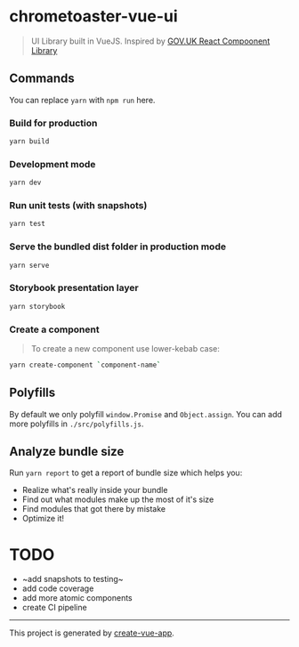 # chrometoaster-vue-ui

> UI Library built in VueJS. Inspired by [GOV.UK React Compoonent Library](https://github.com/UKHomeOffice/govuk-react)


## Commands

You can replace `yarn` with `npm run` here.

### Build for production
```bash
yarn build
```
### Development mode
```bash
yarn dev
```
### Run unit tests (with snapshots)
```bash
yarn test
```
### Serve the bundled dist folder in production mode
```bash
yarn serve
```
### Storybook presentation layer
```bash
yarn storybook
```
### Create a component
> To create a new component use lower-kebab case:
```bash
yarn create-component `component-name`
```

## Polyfills

By default we only polyfill `window.Promise` and `Object.assign`. You can add more polyfills in `./src/polyfills.js`.

## Analyze bundle size

Run `yarn report` to get a report of bundle size which helps you:

- Realize what's really inside your bundle
- Find out what modules make up the most of it's size
- Find modules that got there by mistake
- Optimize it!

# TODO
- ~add snapshots to testing~
- add code coverage
- add more atomic components
- create CI pipeline


---

This project is generated by [create-vue-app](https://github.com/vue-land/create-vue-app).
